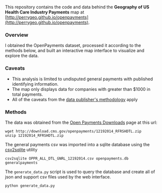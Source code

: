 
This repository contains the code and data behind the
**Geography of US Health Care Industry Payments** map at [http://perrygeo.github.io/openpayments](http://perrygeo.github.io/openpayments).

### Overview

I obtained the OpenPayments dataset, processed it according to the methods below, 
and built an interactive map interface to visualize and explore the data.

### Caveats

* This analysis is limited to undisputed general payments with published identifying information. 
* The map only displays data for companies with greater than $1000 in total payments. 
* All of the caveats from the [data publisher's methodology](http://www.cms.gov/OpenPayments/Downloads/OpenPaymentsDataDictionary.pdf) apply

### Methods

The data was obtained from  the [Open Payments Downloads](http://www.cms.gov/OpenPayments/Explore-the-Data/Dataset-Downloads.html) page at this url:

```
wget http://download.cms.gov/openpayments/12192014_RFRSHDTL.zip
unzip 12192014_RFRSHDTL.zip
```

The general payments csv was imported into a sqlite database using the [csv2sqlite](https://github.com/perrygeo/csv2sqlite) utility

```
csv2sqlite OPPR_ALL_DTL_GNRL_12192014.csv openpayments.db generalpayments
```

The `generate_data.py` script is used to query the database and create all of 
json and support csv files used by the web interface. 

```
python generate_data.py 
```


